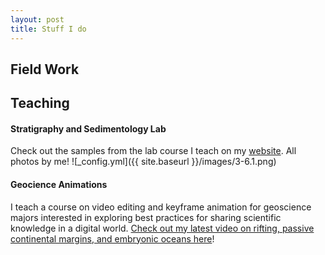 ```yaml
---
layout: post
title: Stuff I do
---
```

## Field Work

## Teaching
#### Stratigraphy and Sedimentology Lab
Check out the samples from the lab course I teach on my [website](https://labs.utdallas.edu/geosamples). All photos by me!
![_config.yml]({{ site.baseurl }}/images/3-6.1.png)

#### Geocience Animations
I teach a course on video editing and keyframe animation for geoscience majors interested in exploring best practices for sharing scientific knowledge in a digital world. [Check out my latest video on rifting, passive continental margins, and embryonic oceans here](https://www.youtube.com/watch?v=HQqrfIVkctM&t)!


